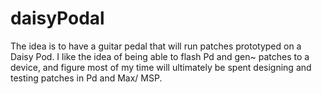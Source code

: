 # daisyPodal

The idea is to have a guitar pedal that will run patches prototyped on a Daisy Pod. I like the idea of being able to flash Pd and gen~ patches to a device, and figure most of my time will ultimately be spent designing and testing patches in Pd and Max/ MSP.

